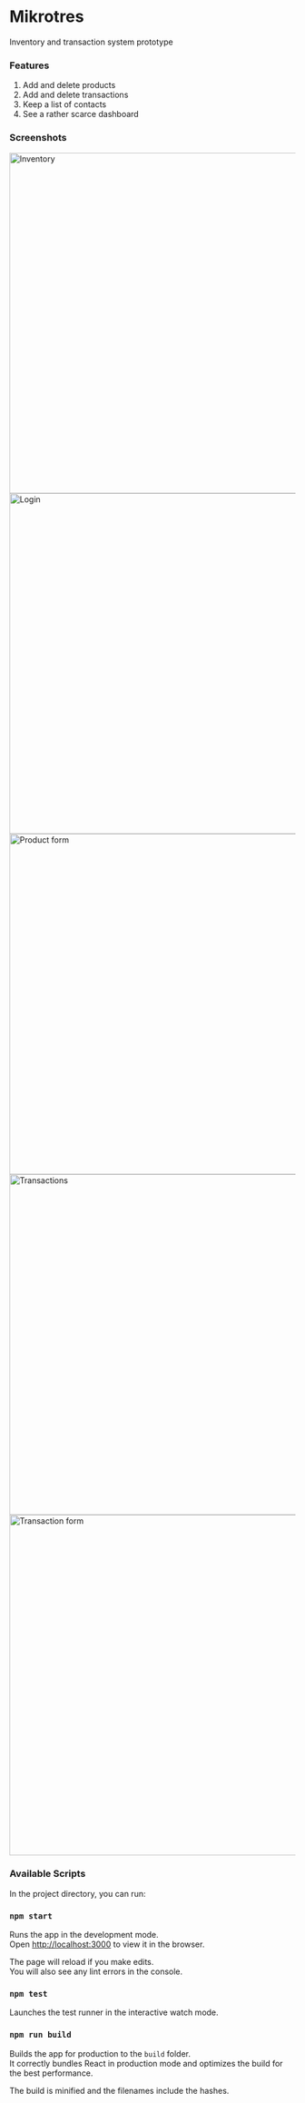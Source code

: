 # Mikrotres
Inventory and transaction system prototype

### Features
1. Add and delete products
2. Add and delete transactions
3. Keep a list of contacts
4. See a rather scarce dashboard

### Screenshots
<img src="https://raw.githubusercontent.com/magirics/mikrotres/media/readme/inventory.png" width="600" title="Inventory">
<img src="https://raw.githubusercontent.com/magirics/mikrotres/media/readme/login.png" width="600" title="Login">
<img src="https://raw.githubusercontent.com/magirics/mikrotres/media/readme/product_form.png" width="600" title="Product form">
<img src="https://raw.githubusercontent.com/magirics/mikrotres/media/readme/transactions.png" width="600" title="Transactions">
<img src="https://raw.githubusercontent.com/magirics/mikrotres/media/readme/transactions_form.png" width="600" title="Transaction form">

### Available Scripts

In the project directory, you can run:

### `npm start`

Runs the app in the development mode.<br />
Open [http://localhost:3000](http://localhost:3000) to view it in the browser.

The page will reload if you make edits.<br />
You will also see any lint errors in the console.

### `npm test`

Launches the test runner in the interactive watch mode.<br />

### `npm run build`

Builds the app for production to the `build` folder.<br />
It correctly bundles React in production mode and optimizes the build for the best performance.

The build is minified and the filenames include the hashes.<br />